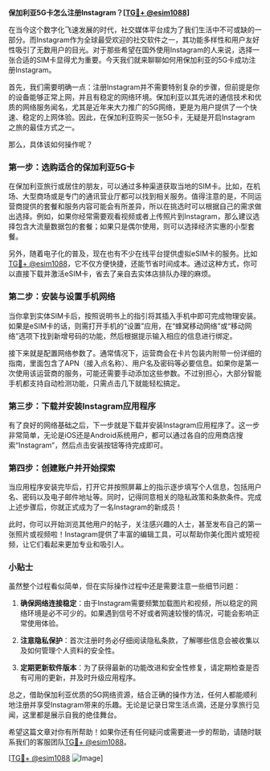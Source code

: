 **保加利亚5G卡怎么注册Instagram？[[TG💪+ @esim1088](https://t.me/s/esim1088)]**

在当今这个数字化飞速发展的时代，社交媒体平台成为了我们生活中不可或缺的一部分。而Instagram作为全球最受欢迎的社交软件之一，其功能多样性和用户友好性吸引了无数用户的目光。对于那些希望在国外使用Instagram的人来说，选择一张合适的SIM卡显得尤为重要。今天我们就来聊聊如何用保加利亚的5G卡成功注册Instagram。

首先，我们需要明确一点：注册Instagram并不需要特别复杂的步骤，但前提是你的设备能够正常上网，并且有稳定的网络环境。保加利亚以其先进的通信技术和优质的网络服务闻名，尤其是近年来大力推广的5G网络，更是为用户提供了一个快速、稳定的上网体验。因此，在保加利亚购买一张5G卡，无疑是开启Instagram之旅的最佳方式之一。

那么，具体该如何操作呢？

### 第一步：选购适合的保加利亚5G卡

在保加利亚旅行或居住的朋友，可以通过多种渠道获取当地的SIM卡。比如，在机场、大型商场或是专门的通讯营业厅都可以找到相关服务。值得注意的是，不同运营商提供的套餐和服务内容可能会有所差异，所以在挑选时可以根据自己的需求做出选择。例如，如果你经常需要观看视频或者上传照片到Instagram，那么建议选择包含大流量数据包的套餐；如果只是偶尔使用，则可以选择经济实惠的小型套餐。

另外，随着电子化的普及，现在也有不少在线平台提供虚拟eSIM卡的服务。比如[TG💪+ @esim1088](https://t.me/s/esim1088)，它不仅方便快捷，还能节省时间成本。通过这种方式，你可以直接下载并激活eSIM卡，省去了亲自去实体店排队办理的麻烦。

### 第二步：安装与设置手机网络

当你拿到实体SIM卡后，按照说明书上的指引将其插入手机中即可完成物理安装。如果是eSIM卡的话，则需打开手机的“设置”应用，在“蜂窝移动网络”或“移动网络”选项下找到新增号码的功能，然后根据提示输入相应的信息进行绑定。

接下来就是配置网络参数了。通常情况下，运营商会在卡片包装内附带一份详细的指南，里面包含了APN（接入点名称）、用户名及密码等必要信息。如果你是第一次使用该运营商的服务，可能还需要手动添加这些参数。不过别担心，大部分智能手机都支持自动检测功能，只需点击几下就能轻松搞定。

### 第三步：下载并安装Instagram应用程序

有了良好的网络基础之后，下一步就是下载并安装Instagram应用程序了。这一步非常简单，无论是iOS还是Android系统用户，都可以通过各自的应用商店搜索“Instagram”，然后点击安装按钮等待完成即可。

### 第四步：创建账户并开始探索

当应用程序安装完毕后，打开它并按照屏幕上的指示逐步填写个人信息，包括用户名、密码以及电子邮件地址等。同时，记得同意相关的隐私政策和条款条件。完成上述步骤后，你就正式成为了一名Instagram的新成员！

此时，你可以开始浏览其他用户的帖子，关注感兴趣的人士，甚至发布自己的第一张照片或视频啦！Instagram提供了丰富的编辑工具，可以帮助你美化图片或短视频，让它们看起来更加专业和吸引人。

### 小贴士

虽然整个过程看似简单，但在实际操作过程中还是需要注意一些细节问题：

1. **确保网络连接稳定**：由于Instagram需要频繁加载图片和视频，所以稳定的网络环境是必不可少的。如果遇到信号不好或者网速较慢的情况，可能会影响正常使用体验。
   
2. **注意隐私保护**：首次注册时务必仔细阅读隐私条款，了解哪些信息会被收集以及如何管理个人资料的安全性。
   
3. **定期更新软件版本**：为了获得最新的功能改进和安全性修复，请定期检查是否有可用的更新，并及时升级应用程序。

总之，借助保加利亚优质的5G网络资源，结合正确的操作方法，任何人都能顺利地注册并享受Instagram带来的乐趣。无论是记录日常生活点滴，还是分享旅行见闻，这里都是展示自我的绝佳舞台。

希望这篇文章对你有所帮助！如果你还有任何疑问或需要进一步的帮助，请随时联系我们的客服团队[TG💪+ @esim1088](https://t.me/s/esim1088)。

[[TG💪+ @esim1088](https://t.me/s/esim1088) ![Image](https://i.postimg.cc/4NQfJmqS/Snipaste-2025-05-13-00-14-12.png)]